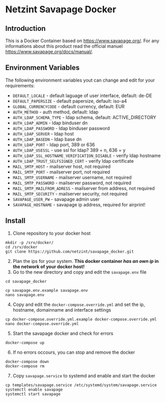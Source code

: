 # Netzint Savapage Docker

## Introduction
This is a Docker Container based on <https://www.savapage.org/>. For any informations about this product read the official manuel <https://www.savapage.org/docs/manual/>.

## Environment Variables
The following environment variables yout can change and edit for your requirements:

* `DEFAULT_LOCALE` - default laguage of user interface, default: de-DE
* `DEFAULT_PAPERSIZE` - default papersize, default: iso-a4
* `GLOBAL_CURRENCYCODE` - default currency, default: EUR
* `AUTH_METHOD` - auth method, default: ldap
* `AUTH_LDAP_SCHEMA_TYPE` - ldap schema, default: ACTIVE_DIRECTORY
* `AUTH_LDAP_ADMIN` - ldap binduser dn
* `AUTH_LDAP_PASSWORD` - ldap binduser password
* `AUTH_LDAP_SERVER` - ldap host
* `AUTH_LDAP_BASEDN` - ldap base dn
* `AUTH_LDAP_PORT` - ldap port, 389 or 636
* `AUTH_LDAP_USESSL` - use ssl for ldap? 389 = n, 636 = y
* `AUTH_LDAP_SSL_HOSTNAME_VERIFICATION_DISABLE` - verify ldap hostname
* `AUTH_LDAP_TRUST_SELFSIGNED_CERT` - verify ldap certificate
* `MAIL_SMTP_HOST` - mailserver host, not required
* `MAIL_SMTP_PORT` - mailserver port, not required
* `MAIL_SMTP_USERNAME` - mailserver username, not required
* `MAIL_SMTP_PASSWORD` - mailserver password, not required
* `MAIL_SMTP_MAILFROM_ADRESS` - mailserver from address, not required
* `MAIL_SMTP_SECURITY` - mailserver security, not required
* `SAVAPAGE_USER_PW` - savapage admin user
* `SAVAPAGE_HOSTNAME` - savapage ip address, required for airprint!

## Install

1. Clone repository to your docker host
```
mkdir -p /srv/docker/
cd /srv/docker
git clone https://github.com/netzint/savapage_docker.git
```
2. Plan the ips for your system. **This docker container _has an own ip_ in the network of your docker host!**
3. Go to the new directory and copy and edit the `savapage.env` file
```
cd savapage_docker

cp savapage.env.example savapage.env
nano savapage.env
```
4. Copy and edit the `docker-compose.override.yml` and set the ip, hostname, domainname and interface settings
```
cp docker-compose.override.yml.example docker-compose.override.yml
nano docker-compose.override.yml
```
5. Start the savapage docker and check for errors
```
docker-compose up
```
6. If no errors occours, you can stop and remove the docker
```
docker-compose down
docker-compose rm
```
7. Copy `savapage.service` to systemd and enable and start the docker
```
cp templates/savapage.service /etc/systemd/system/savapage.service
systemctl enable savapage
systemctl start savapage
```
